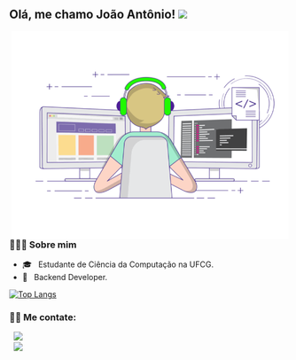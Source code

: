 <h2> Olá, me chamo João Antônio! <img src="https://github.com/souvikguria98/souvikguria98/blob/master/Hi.gif" width="25"></h2>
<img align="right" alt="GIF" src="https://raw.githubusercontent.com/devSouvik/devSouvik/master/gif3.gif" width="500"/>

<h3> 👨🏻‍💻 Sobre mim </h3>

- 🎓 &nbsp; Estudante de Ciência da Computação na UFCG.
- 💼 &nbsp; Backend Developer.




[![Top Langs](https://github-readme-stats.vercel.app/api/top-langs/?username=joaobnd&layout=compact&text_color=daf7dc&bg_color=151515)](https://github.com/devSouvik/github-readme-stats)


<h3> 🤝🏻 Me contate: </h3>

<p align="center">
 
&nbsp; <a href="https://www.instagram.com/joaoanton.io" target="_blank" rel="noopener noreferrer"><img src="https://img.icons8.com/plasticine/100/000000/instagram-new.png" width="50" /></a>  
&nbsp; <a href="https://www.linkedin.com/in/joaoantoniobandeira" target="_blank" rel="noopener noreferrer"><img src="https://img.icons8.com/plasticine/100/000000/linkedin.png" width="50" /></a>
</p>

